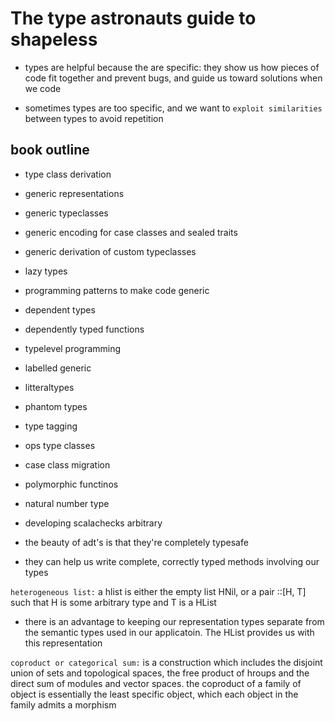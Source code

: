 # The type astronauts guide to shapeless

- types are helpful because the are specific: they show us how pieces of code fit together and prevent bugs, and guide us toward solutions when we code

- sometimes types are too specific, and we want to `exploit similarities` between types to avoid repetition

## book outline

- type class derivation
- generic representations
- generic typeclasses
- generic encoding for case classes and sealed traits
- generic derivation of custom typeclasses
- lazy types
- programming patterns to make code generic
- dependent types
- dependently typed functions
- typelevel programming
- labelled generic
- litteraltypes
- phantom types
- type tagging
- ops type classes
- case class migration
- polymorphic functinos
- natural number type
- developing scalachecks arbitrary

- the beauty of adt's is that they're completely typesafe

- they can help us write complete, correctly typed methods involving our types

`heterogeneous list:` a hlist is either the empty list HNil, or a pair ::[H, T] such that H is some arbitrary type and T is a HList

- there is an advantage to keeping our representation types separate from the semantic types used in our applicatoin. The HList provides us with this representation

`coproduct or categorical sum:` is a construction which includes the disjoint union of sets and topological spaces, the free product of hroups and the direct sum of modules and vector spaces. the coproduct of a family of object is essentially the least specific object, which each object in the family admits a morphism
